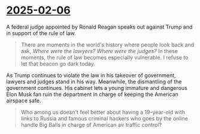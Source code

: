 # [2025-02-06](https://s3.amazonaws.com/writecomments.com/transcripts/307445b3f1b4dd40dc77a7ee667e3800.csv)

A federal judge appointed by Ronald Reagan speaks out against Trump and in support of the rule of law.

> There are moments in the world's history where people look back and ask, _Where were the lawyers? Where were the judges?_ In these moments, the rule of law becomes especially vulnerable. I refuse to let that beacon go dark today.

As Trump continues to violate the law in his takeover of government, lawyers and judges stand in his way. Meanwhile, the dismantling of the government continues. His cabinet lets a young immature and dangerous Elon Musk fan ruin the department in charge of keeping the American airspace safe.

> Who among us doesn't feel better about having a 19-year-old with links to Russia and famous criminal hackers who goes by the online handle Big Balls in charge of American air traffic control?

